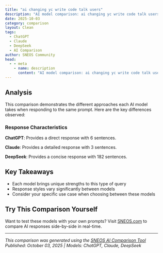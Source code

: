 ```yaml
---
title: "ai changing yc write code talk users"
description: "AI model comparison: ai changing yc write code talk users..."
date: 2025-10-03
category: comparison
layout: Clean
tags:
  - ChatGPT
  - Claude
  - DeepSeek
  - AI Comparison
author: SNEOS Community
head:
  - - meta
    - name: description
      content: "AI model comparison: ai changing yc write code talk users..."
---
```


<ChatComparison
  title="ai changing yc write code talk users"
  prompt="ai changing yc write code talk users"
  :responses='{"ChatGPT": "It sounds like you\u0027re interested in how AI can be used to change or improve YC (Y Combinator) ventures by writing code and talking to users. Could you please clarify your request a bit? For example:\n\n- Are you asking for code that uses AI to interact with users?\n- Do you want an example of AI-driven communication or customer support?\n- Are you interested in AI tools that help YC startups write code or engage with users?\n\nWith a bit more detail, I can help you better!", "Claude": "It sounds like you\u0027re interested in how AI is changing communication and code writing for users. Here are some key ways AI is transforming these areas:\n\n## Code Writing \u0026 Development\n- **AI assistants** like GitHub Copilot, ChatGPT, and Claude help write, debug, and explain code\n- **Auto-completion** that understands context and suggests entire functions\n- **Code translation** between programming languages\n- **Bug detection** and optimization suggestions\n\n## User Communication\n- **Natural language interfaces** - talk to computers more conversationally\n- **Real-time translation** breaking down language barriers\n- **Smart chatbots** for customer service and support\n- **Voice assistants** becoming more sophisticated\n\n## Impact on Users\n- **Lower barriers** - non-programmers can create simple applications\n- **Faster development** - experienced developers work more efficiently\n- **Better documentation** - AI explains complex code in plain language\n- **Learning acceleration** - AI tutors help people learn to code\n\nWould you like me to elaborate on any of these areas, or were you thinking about something more specific? For example, I could show you code examples or discuss particular AI tools.", "DeepSeek": "I\u0027ll help you create a Y Combinator-style application system with AI features for user communication. Here\u0027s a full-stack implementation:\n\n## Backend (Node.js/Express)\n\n\u0060\u0060\u0060javascript\n// server.js\nconst express = require(\u0027express\u0027);\nconst mongoose = require(\u0027mongoose\u0027);\nconst cors = require(\u0027cors\u0027);\nconst bcrypt = require(\u0027bcryptjs\u0027);\nconst jwt = require(\u0027jsonwebtoken\u0027);\n\nconst app = express();\n\n// Middleware\napp.use(cors());\napp.use(express.json());\n\n// MongoDB Models\nconst User = require(\u0027./models/User\u0027);\nconst Application = require(\u0027./models/Application\u0027);\nconst Message = require(\u0027./models/Message\u0027);\n\n// AI Service Integration\nconst AIService = require(\u0027./services/aiService\u0027);\n\n// Authentication middleware\nconst auth = require(\u0027./middleware/auth\u0027);\n\n// User Registration\napp.post(\u0027/api/register\u0027, async (req, res) =\u003E {\n try {\n const { email, password, name, userType } = req.body;\n \n // Check if user exists\n let user = await User.findOne({ email });\n if (user) {\n return res.status(400).json({ message: \u0027User already exists\u0027 });\n }\n\n // Create new user\n user = new User({\n name,\n email,\n password: await bcrypt.hash(password, 10),\n userType: userType || \u0027founder\u0027\n });\n\n await user.save();\n\n // Generate JWT token\n const token = jwt.sign(\n { userId: user._id }, \n process.env.JWT_SECRET, \n { expiresIn: \u002724h\u0027 }\n );\n\n res.status(201).json({\n token,\n user: {\n id: user._id,\n name: user.name,\n email: user.email,\n userType: user.userType\n }\n });\n } catch (error) {\n res.status(500).json({ message: \u0027Server error\u0027 });\n }\n});\n\n// User Login\napp.post(\u0027/api/login\u0027, async (req, res) =\u003E {\n try {\n const { email, password } = req.body;\n \n const user = await User.findOne({ email });\n if (!user) {\n return res.status(400).json({ message: \u0027Invalid credentials\u0027 });\n }\n\n const isMatch = await bcrypt.compare(password, user.password);\n if (!isMatch) {\n return res.status(400).json({ message: \u0027Invalid credentials\u0027 });\n }\n\n const token = jwt.sign(\n { userId: user._id },\n process.env.JWT_SECRET,\n { expiresIn: \u002724h\u0027 }\n );\n\n res.json({\n token,\n user: {\n id: user._id,\n name: user.name,\n email: user.email,\n userType: user.userType\n }\n });\n } catch (error) {\n res.status(500).json({ message: \u0027Server error\u0027 });\n }\n});\n\n// Submit Application\napp.post(\u0027/api/applications\u0027, auth, async (req, res) =\u003E {\n try {\n const application = new Application({\n ...req.body,\n user: req.userId,\n status: \u0027submitted\u0027\n });\n\n await application.save();\n\n // AI Analysis of Application\n const aiAnalysis = await AIService.analyzeApplication(application);\n application.aiAnalysis = aiAnalysis;\n await application.save();\n\n res.status(201).json(application);\n } catch (error) {\n res.status(500).json({ message: \u0027Server error\u0027 });\n }\n});\n\n// AI Chat with Users\napp.post(\u0027/api/chat\u0027, auth, async (req, res) =\u003E {\n try {\n const { message, applicationId, context } = req.body;\n \n const application = await Application.findById(applicationId);\n if (!application) {\n return res.status(404).json({ message: \u0027Application not found\u0027 });\n }\n\n // Generate AI response\n const aiResponse = await AIService.generateResponse({\n userMessage: message,\n application: application,\n context: context || \u0027general\u0027,\n userId: req.userId\n });\n\n // Save message to database\n const chatMessage = new Message({\n application: applicationId,\n sender: req.userId,\n message: message,\n aiResponse: aiResponse,\n timestamp: new Date()\n });\n\n await chatMessage.save();\n\n res.json({\n response: aiResponse,\n messageId: chatMessage._id\n });\n } catch (error) {\n res.status(500).json({ message: \u0027Server error\u0027 });\n }\n});\n\n// Get Application Messages\napp.get(\u0027/api/applications/:id/messages\u0027, auth, async (req, res) =\u003E {\n try {\n const messages = await Message.find({\n application: req.params.id\n }).sort({ timestamp: 1 });\n\n res.json(messages);\n } catch (error) {\n res.status(500).json({ message: \u0027Server error\u0027 });\n }\n});\n\n// AI Service for Application Analysis\napp.post(\u0027/api/analyze-application/:id\u0027, auth, async (req, res) =\u003E {\n try {\n const application = await Application.findById(req.params.id);\n \n if (!application) {\n return res.status(404).json({ message: \u0027Application not found\u0027 });\n }\n\n const analysis = await AIService.comprehensiveAnalysis(application);\n \n application.aiAnalysis = analysis;\n await application.save();\n\n res.json(analysis);\n } catch (error) {\n res.status(500).json({ message: \u0027Server error\u0027 });\n }\n});\n\nconst PORT = process.env.PORT || 5000;\napp.listen(PORT, () =\u003E {\n console.log(\u0060Server running on port ${PORT}\u0060);\n});\n\u0060\u0060\u0060\n\n## AI Service\n\n\u0060\u0060\u0060javascript\n// services/aiService.js\nconst axios = require(\u0027axios\u0027);\n\nclass AIService {\n static async analyzeApplication(application) {\n try {\n const prompt = this.createAnalysisPrompt(application);\n \n const response = await axios.post(process.env.AI_API_URL, {\n model: \u0022gpt-4\u0022,\n messages: [\n {\n role: \u0022system\u0022,\n content: \u0022You are a Y Combinator application reviewer. Analyze startup applications critically but constructively.\u0022\n },\n {\n role: \u0022user\u0022,\n content: prompt\n }\n ],\n max_tokens: 1000\n }, {\n headers: {\n \u0027Authorization\u0027: \u0060Bearer ${process.env.OPENAI_API_KEY}\u0060,\n \u0027Content-Type\u0027: \u0027application/json\u0027\n }\n });\n\n return {\n strengths: this.extractStrengths(response.data.choices[0].message.content),\n weaknesses: this.extractWeaknesses(response.data.choices[0].message.content),\n recommendations: this.extractRecommendations(response.data.choices[0].message.content),\n score: this.calculateScore(response.data.choices[0].message.content),\n fullAnalysis: response.data.choices[0].message.content\n };\n } catch (error) {\n console.error(\u0027AI Analysis Error:\u0027, error);\n return this.getDefaultAnalysis();\n }\n }\n\n static async generateResponse({ userMessage, application, context, userId }) {\n const contextPrompt = this.getContextPrompt(context, application);\n \n const response = await axios.post(process.env.AI_API_URL, {\n model: \u0022gpt-4\u0022,\n messages: [\n {\n role: \u0022system\u0022,\n content: \u0060You are a Y Combinator partner. ${contextPrompt} Be helpful, direct, and focused on helping founders succeed.\u0060\n },\n {\n role: \u0022user\u0022,\n content: userMessage\n }\n ],\n max_tokens: 500\n });\n\n return response.data.choices[0].message.content;\n }\n\n static createAnalysisPrompt(application) {\n return \u0060\n Analyze this Y Combinator application:\n \n Company: ${application.companyName}\n Founders: ${application.founderNames}\n Problem: ${application.problem}\n Solution: ${application.solution}\n Market Size: ${application.marketSize}\n Traction: ${application.traction}\n Team Background: ${application.teamBackground}\n \n Please provide:\n 1. Key strengths\n 2. Potential weaknesses\n 3. Specific recommendations\n 4. Overall score (1-10)\n \u0060;\n }\n\n static getContextPrompt(context, application) {\n const contexts = {\n \u0027technical\u0027: \u0027Focus on technical architecture, scalability, and implementation details.\u0027,\n \u0027business\u0027: \u0027Focus on business model, market fit, and growth strategy.\u0027,\n \u0027product\u0027: \u0027Focus on product development, user experience, and feature prioritization.\u0027,\n \u0027funding\u0027: \u0027Focus on fundraising strategy, valuation, and investor relations.\u0027,\n \u0027general\u0027: \u0027Provide general startup advice and Y Combinator-specific guidance.\u0027\n };\n\n return contexts[context] || contexts.general;\n }\n\n static extractStrengths(analysis) {\n // Implement logic to extract strengths from AI response\n return analysis.split(\u0027\\n\u0027).filter(line =\u003E \n line.toLowerCase().includes(\u0027strength\u0027) || \n line.includes(\u0027\u2705\u0027)\n );\n }\n\n static extractWeaknesses(analysis) {\n // Implement logic to extract weaknesses from AI response\n return analysis.split(\u0027\\n\u0027).filter(line =\u003E \n line.toLowerCase().includes(\u0027weakness\u0027) || \n line.includes(\u0027\u274C\u0027)\n );\n }\n\n static extractRecommendations(analysis) {\n // Implement logic to extract recommendations from AI response\n return analysis.split(\u0027\\n\u0027).filter(line =\u003E \n line.toLowerCase().includes(\u0027recommend\u0027) || \n line.includes(\u0027\uD83D\uDCA1\u0027)\n );\n }\n\n static calculateScore(analysis)"}' 
  published-date="21:19"
/>

## Analysis

This comparison demonstrates the different approaches each AI model takes when responding to the same prompt. Here are the key differences observed:

### Response Characteristics

**ChatGPT**: Provides a direct response with 6 sentences. 

**Claude**: Provides a detailed response with 3 sentences. 

**DeepSeek**: Provides a concise response with 182 sentences. 

## Key Takeaways

- Each model brings unique strengths to this type of query
- Response styles vary significantly between models
- Consider your specific use case when choosing between these models

## Try This Comparison Yourself

Want to test these models with your own prompts? Visit [SNEOS.com](https://sneos.com) to compare AI responses side-by-side in real-time.

---

*This comparison was generated using the [SNEOS AI Comparison Tool](https://sneos.com)*
*Published: October 03, 2025 | Models: ChatGPT, Claude, DeepSeek*
